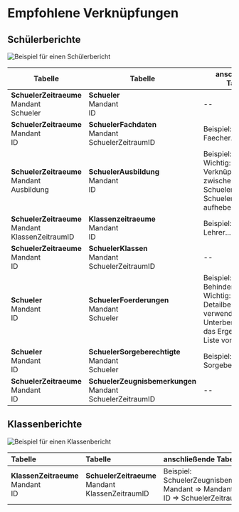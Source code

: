 # Empfohlene Verknüpfungen

## Schülerberichte

![Beispiel für einen Schülerbericht](/images/cr/05.png)

Tabelle|Tabelle|anschließende Tabellen
--|--|--
**SchuelerZeitraeume**<br/>Mandant <br/>Schueler |**Schueler**<br/>Mandant<br/>ID|--
**SchuelerZeitraeume**<br/>Mandant <br/>ID |**SchuelerFachdaten**<br/>Mandant<br/>SchuelerZeitraumID|Beispiel: Noten, Faecher...
**SchuelerZeitraeume**<br/>Mandant <br/>Ausbildung |**SchuelerAusbildung**<br/>Mandant<br/>ID|Beispiel: Beruf...<br/> Wichtig: Bitte die Verknüpfungen zwischen der Tabelle Schueler und Tabelle SchuelerAusbildungen aufheben
**SchuelerZeitraeume**<br/>Mandant <br/>KlassenZeitraumID |**Klassenzeitraeume**<br/>Mandant<br/>ID|Beispiel: Klassen, Lehrer...
**SchuelerZeitraeume**<br/>Mandant <br/>ID |**SchuelerKlassen**<br/>Mandant<br/>SchuelerZeitraumID|--
**Schueler**<br/>Mandant <br/>ID |**SchuelerFoerderungen**<br/>Mandant<br/>Schueler|Beispiel: Behinderungsart<br/>Wichtig: Bitte im Detailbereich verwenden oder einen Unterbericht nutzen, das Ergebnis ist eine Liste von Werten
**Schueler**<br/>Mandant <br/>ID |**SchuelerSorgeberechtigte**<br/>Mandant<br/>Schueler|Beispiel: Sorgeberechtigte
**SchuelerZeitraeume**<br/>Mandant <br/>ID |**SchuelerZeugnisbemerkungen**<br/>Mandant<br/>SchuelerZeitraumID|--

## Klassenberichte

![Beispiel für einen Klassenbericht](/images/cr/08.png)

Tabelle|Tabelle|anschließende Tabellen
:--|:--|:--
**KlassenZeitraeume**<br/>Mandant <br/>ID |**SchuelerZeitraeume**<br/>Mandant<br/>KlassenZeitraumID|Beispiel:<br/>SchuelerZeugnisbemerkungen<br/>Mandant =>  Mandant<br/>ID => SchuelerZeitraumID